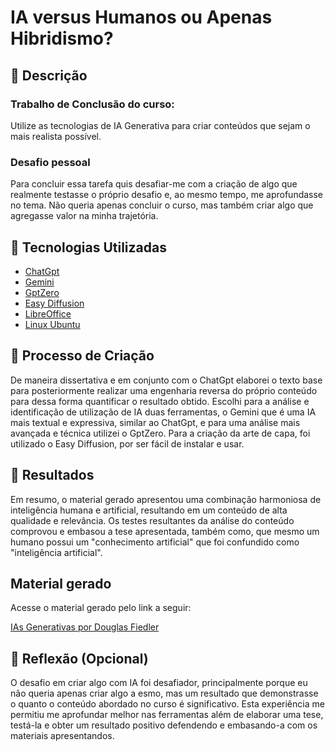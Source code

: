 # IA versus Humanos ou Apenas Hibridismo?

## 📒 Descrição
### Trabalho de Conclusão do curso: 
Utilize as tecnologias de IA Generativa para criar conteúdos que sejam o mais realista possível.

### Desafio pessoal
Para concluir essa tarefa quis desafiar-me com a criação de algo que realmente testasse o próprio desafio e, ao mesmo tempo, me aprofundasse no tema. Não queria apenas concluir o curso, mas também criar algo que agregasse valor na minha trajetória.

## 🤖 Tecnologias Utilizadas
* [ChatGpt](https://www.chatgpt.com)
* [Gemini](https://www.gemini.google.com)
* [GptZero](https://www.gptzero.me)
* [Easy Diffusion](https://www.easydiffusion.github.io)
* [LibreOffice](https://www.libreoffice.org)
* [Linux Ubuntu](https://www.ubuntu.com)

## 🧐 Processo de Criação
De maneira dissertativa e em conjunto com o ChatGpt elaborei o texto base para posteriormente realizar uma engenharia reversa do próprio conteúdo para dessa forma quantificar o resultado obtido.
Escolhi para a análise e identificação de utilização de IA duas ferramentas, o Gemini que é uma IA mais textual e expressiva, similar ao ChatGpt, e para uma análise mais avançada e técnica utilizei o GptZero.
Para a criação da arte de capa, foi utilizado o Easy Diffusion, por ser fácil de instalar e usar.

## 🚀 Resultados
Em resumo, o material gerado apresentou uma combinação harmoniosa de inteligência humana e artificial, resultando em um conteúdo de alta qualidade e relevância.
Os testes resultantes da análise do conteúdo comprovou e embasou a tese apresentada, também como, que mesmo um humano possui um "conhecimento artificial" que foi confundido como "inteligência artificial".

## Material gerado
Acesse o material gerado pelo link a seguir:

[IAs Generativas por Douglas Fiedler](/exemplos/ia-generativas-por-douglas-fiedler.pdf)

## 💭 Reflexão (Opcional)
O desafio em criar algo com IA foi desafiador, principalmente porque eu não queria apenas criar algo a esmo, mas um resultado que demonstrasse o quanto o conteúdo abordado no curso é significativo. Esta experiência me permitiu me aprofundar melhor nas ferramentas além de elaborar uma tese, testá-la e obter um resultado positivo defendendo e embasando-a com os materiais apresentandos.
